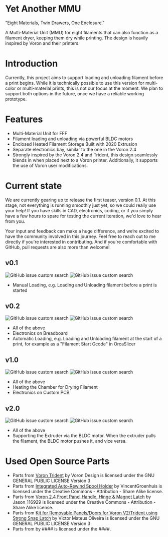 # Yet Another MMU
"Eight Materials, Twin Drawers, One Enclosure."

A Multi-Material Unit (MMU) for eight filaments that can also function as a filament dryer, keeping them dry while printing. The design is heavily inspired by Voron and their printers.

# Introduction
Currently, this project aims to support loading and unloading filament before a print begins. While it is technically possible to use this version for multi-color or multi-material prints, this is not our focus at the moment. We plan to support both options in the future, once we have a reliable working prototype.

# Features
- Multi-Material Unit for FFF
- Filament loading and unloading via powerful BLDC motors
- Enclosed Heated Filament Storage Built with 2020 Extrusion
- Separate electronics bay, similar to the one in the Voron 2.4
- Strongly inspired by the Voron 2.4 and Trident, this design seamlessly blends in when placed next to a Voron printer. Additionally, it supports the use of Voron user modifications.

# Current state
We are currently gearing up to release the first teaser, version 0.1. At this stage, not everything is running smoothly just yet, so we could really use your help! If you have skills in CAD, electronics, coding, or if you simply have a few hours to spare for testing the current iteration, we'd love to hear from you.

Your input and feedback can make a huge difference, and we’re excited to have the community involved in this journey. Feel free to reach out to me directly if you're interested in contributing. And if you're comfortable with GitHub, pull requests are also more than welcome!

## v0.1
![GitHub issue custom search](https://img.shields.io/github/issues-search?query=repo%3AZergie%2FYAMMU%20state%3Aclosed%20milestone%3Av0.1&label=done&color=green)
![GitHub issue custom search](https://img.shields.io/github/issues-search?query=repo%3AZergie%2FYAMMU%20state%3Aopen%20milestone%3Av0.1&label=todo&color=red)
- Manual Loading, e.g. Loading and Unloading filament before a print is started

## v0.2
![GitHub issue custom search](https://img.shields.io/github/issues-search?query=repo%3AZergie%2FYAMMU%20state%3Aclosed%20milestone%3Av0.2&label=done&color=green)
![GitHub issue custom search](https://img.shields.io/github/issues-search?query=repo%3AZergie%2FYAMMU%20state%3Aopen%20milestone%3Av0.2&label=todo&color=red)
- All of the above
- Electronics on Breadboard
- Automatic Loading, e.g. Loading and Unloading filament at the start of a print, for example as a "Filament Start Gcode" in OrcaSlicer

## v1.0
![GitHub issue custom search](https://img.shields.io/github/issues-search?query=repo%3AZergie%2FYAMMU%20state%3Aclosed%20milestone%3Av1.0&label=done&color=green)
![GitHub issue custom search](https://img.shields.io/github/issues-search?query=repo%3AZergie%2FYAMMU%20state%3Aopen%20milestone%3Av1.0&label=todo&color=red)
- All of the above
- Heating the Chamber for Drying Filament
- Electronics on Custom PCB

## v2.0
![GitHub issue custom search](https://img.shields.io/github/issues-search?query=repo%3AZergie%2FYAMMU%20state%3Aclosed%20milestone%3Av2.0&label=done&color=green)
![GitHub issue custom search](https://img.shields.io/github/issues-search?query=repo%3AZergie%2FYAMMU%20state%3Aopen%20milestone%3Av2.0&label=todo&color=red)
- All of the above
- Supporting the Extruder via the BLDC motor. When the extruder pulls the filament, the BLDC motor pushes it, and vice versa.

# Used Open Source Parts
- Parts from [Voron Trident](https://github.com/VoronDesign/Voron-Trident/blob/main/LICENSE)
by Voron Design is licensed under the GNU GENERAL PUBLIC LICENSE Version 3
- Parts from [Integrated Auto-Rewind Spool Holder](https://www.thingiverse.com/thing:3781815)
by VincentGroenhuis is licensed under the Creative Commons - Attribution - Share Alike license.
- Parts from [Voron 2.4 Front Panel Handle, Hinge & Magnet Latch](https://www.printables.com/model/371692-voron-24-front-panel-handle-hinge-magnet-latch/files)
by Jason_116929 is licensed under the Creative Commons - Attribution - Share Alike license.
- Parts from [Kit for Removable Panels/Doors for Voron V2/Trident using Strong Snap Latch](https://www.printables.com/model/702768-kit-for-removable-panelsdoors-for-voron-v2trident-/files)
by Victor Mateus Oliveira is licensed under the GNU GENERAL PUBLIC LICENSE Version 3
- Parts from []()
by #### is licensed under the ####.
